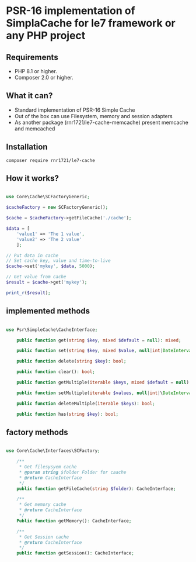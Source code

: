 # PSR-16 implementation of SimplaCache for le7 framework or any PHP project

## Requirements

- PHP 8.1 or higher.
- Composer 2.0 or higher.

## What it can?

- Standard implementation of PSR-16 Simple Cache
- Out of the box can use Filesystem, memory and session adapters
- As another package (rnr1721/le7-cache-memcache) present memcache and memcached

## Installation

```shell
composer require rnr1721/le7-cache
```

## How it works?

```php

use Core\Cache\SCFactoryGeneric;

$cacheFactory = new SCFactoryGeneric();

$cache = $cacheFactory->getFileCache('./cache');

$data = [
    'value1' => 'The 1 value',
    'value2' => 'The 2 value'
    ];

// Put data in cache
// Set cache key, value and time-to-live
$cache->set('mykey', $data, 5000);

// Get value from cache
$result = $cache->get('mykey');

print_r($result);

```

## implemented methods

```php

use Psr\SimpleCache\CacheInterface;

    public function get(string $key, mixed $default = null): mixed;

    public function set(string $key, mixed $value, null|int|DateInterval $ttl = null): bool;

    public function delete(string $key): bool;

    public function clear(): bool;

    public function getMultiple(iterable $keys, mixed $default = null): iterable;

    public function setMultiple(iterable $values, null|int|\DateInterval $ttl = null): bool;

    public function deleteMultiple(iterable $keys): bool;

    public function has(string $key): bool;

```

## factory methods

```php

use Core\Cache\Interfaces\SCFactory;

    /**
     * Get filesysyem cache
     * @param string $folder Folder for caache
     * @return CacheInterface
     */
    public function getFileCache(string $folder): CacheInterface;

    /**
     * Get memory cache
     * @return CacheInterface
     */
    Public function getMemory(): CacheInterface;

    /**
     * Get Session cache
     * @return CacheInterface
     */
    public function getSession(): CacheInterface;

```